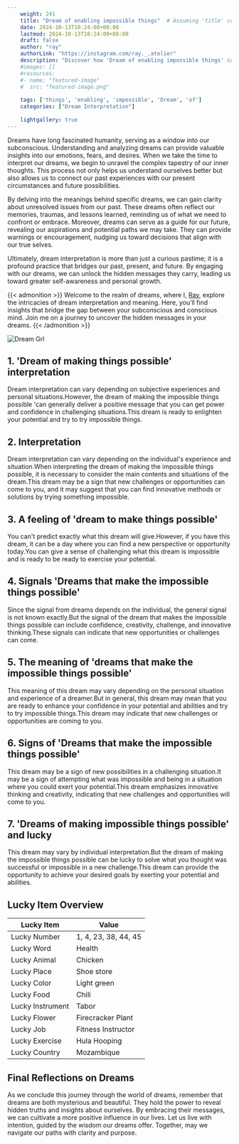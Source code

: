 ```yaml
---
    weight: 241
    title: "Dream of enabling impossible things"  # Assuming 'title' column exists
    date: 2024-10-13T10:24:00+08:00
    lastmod: 2024-10-13T10:24:00+08:00
    draft: false
    author: "ray"
    authorLink: "https://instagram.com/ray._.atelier"
    description: "Discover how 'Dream of enabling impossible things' can interpret your future and uncover its significant meanings in your life."
    #images: []
    #resources:
    #- name: "featured-image"
    #  src: "featured-image.png"
    
    tags: ['things', 'enabling', 'impossible', 'Dream', 'of']
    categories: ["Dream Interpretation"]
    
    lightgallery: true
---
```

    
Dreams have long fascinated humanity, serving as a window into our subconscious. Understanding and analyzing dreams can provide valuable insights into our emotions, fears, and desires. When we take the time to interpret our dreams, we begin to unravel the complex tapestry of our inner thoughts. This process not only helps us understand ourselves better but also allows us to connect our past experiences with our present circumstances and future possibilities.

By delving into the meanings behind specific dreams, we can gain clarity about unresolved issues from our past. These dreams often reflect our memories, traumas, and lessons learned, reminding us of what we need to confront or embrace. Moreover, dreams can serve as a guide for our future, revealing our aspirations and potential paths we may take. They can provide warnings or encouragement, nudging us toward decisions that align with our true selves.

Ultimately, dream interpretation is more than just a curious pastime; it is a profound practice that bridges our past, present, and future. By engaging with our dreams, we can unlock the hidden messages they carry, leading us toward greater self-awareness and personal growth.

{{< admonition >}}
Welcome to the realm of dreams, where I, [Ray](https://instagram.com/ray._.atelier), explore the intricacies of dream interpretation and meaning. Here, you’ll find insights that bridge the gap between your subconscious and conscious mind. Join me on a journey to uncover the hidden messages in your dreams.
{{< /admonition >}}

![Dream Grl](https://cdn.pixabay.com/photo/2017/11/02/03/35/gothic-2910057_1280.jpg "Dream Grl")

## 1. 'Dream of making things possible' interpretation
Dream interpretation can vary depending on subjective experiences and personal situations.However, the dream of making the impossible things possible 'can generally deliver a positive message that you can get power and confidence in challenging situations.This dream is ready to enlighten your potential and try to try impossible things.

## 2. Interpretation
Dream interpretation can vary depending on the individual's experience and situation.When interpreting the dream of making the impossible things possible, it is necessary to consider the main contents and situations of the dream.This dream may be a sign that new challenges or opportunities can come to you, and it may suggest that you can find innovative methods or solutions by trying something impossible.

## 3. A feeling of 'dream to make things possible'
You can't predict exactly what this dream will give.However, if you have this dream, it can be a day where you can find a new perspective or opportunity today.You can give a sense of challenging what this dream is impossible and is ready to be ready to exercise your potential.

## 4. Signals 'Dreams that make the impossible things possible'
Since the signal from dreams depends on the individual, the general signal is not known exactly.But the signal of the dream that makes the impossible things possible can include confidence, creativity, challenge, and innovative thinking.These signals can indicate that new opportunities or challenges can come.

## 5. The meaning of 'dreams that make the impossible things possible'
This meaning of this dream may vary depending on the personal situation and experience of a dreamer.But in general, this dream may mean that you are ready to enhance your confidence in your potential and abilities and try to try impossible things.This dream may indicate that new challenges or opportunities are coming to you.

## 6. Signs of 'Dreams that make the impossible things possible'
This dream may be a sign of new possibilities in a challenging situation.It may be a sign of attempting what was impossible and being in a situation where you could exert your potential.This dream emphasizes innovative thinking and creativity, indicating that new challenges and opportunities will come to you.

## 7. 'Dreams of making impossible things possible' and lucky
This dream may vary by individual interpretation.But the dream of making the impossible things possible can be lucky to solve what you thought was successful or impossible in a new challenge.This dream can provide the opportunity to achieve your desired goals by exerting your potential and abilities.

## Lucky Item Overview
| Lucky Item          | Value              |
|---------------|--------------------|
| Lucky Number        | 1, 4, 23, 38, 44, 45  |
| Lucky Word          | Health |
| Lucky Animal        | Chicken |
| Lucky Place         | Shoe store     |
| Lucky Color         | Light green     |
| Lucky Food          | Chili      |
| Lucky Instrument    | Tabor |
| Lucky Flower        | Firecracker Plant    |
| Lucky Job           | Fitness Instructor       |
| Lucky Exercise      | Hula Hooping  |
| Lucky Country       | Mozambique    |


##  Final Reflections on Dreams

As we conclude this journey through the world of dreams, remember that dreams are both mysterious and beautiful. They hold the power to reveal hidden truths and insights about ourselves. By embracing their messages, we can cultivate a more positive influence in our lives. Let us live with intention, guided by the wisdom our dreams offer. Together, may we navigate our paths with clarity and purpose.
